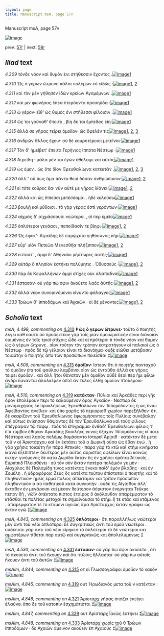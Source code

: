 ```yaml
---
layout: page
title: Manuscript msA, page 57v
---
```


Manuscript msA, page 57v

[![image](http://www.homermultitext.org/iipsrv?OBJ=IIP,1.0&FIF=/project/homer/pyramidal/deepzoom/hmt/vaimg/2017a/VA057VN_0559.tif&WID=100&CVT=JPEG)](http://www.homermultitext.org/ict2/?urn=urn:cite2:hmt:vaimg.2017a:VA057VN_0559)

prev:  [57r](../57r) | next:  [58r](../58r)

## *Iliad* text

*4.309* <a id="4.309"/> τόνδε νόον καὶ θυμὸν ἐνι στήθεσσιν ἔχοντες .[![image](http://www.homermultitext.org/iipsrv?OBJ=IIP,1.0&FIF=/project/homer/pyramidal/deepzoom/hmt/vaimg/2017a/VA057VN_0559.tif&RGN=0.4615,0.2194,0.3774,0.0338&WID=1000&CVT=JPEG)](http://www.homermultitext.org/ict2/?urn=urn:cite2:hmt:vaimg.2017a:VA057VN_0559@0.4615,0.2194,0.3774,0.0338)[1](#msA_4.784)

*4.310* <a id="4.310"/> Ὡς ὁ γέρων ὤτρυνε πάλαι πολέμων εῦ εἰδώς :[![image](http://www.homermultitext.org/iipsrv?OBJ=IIP,1.0&FIF=/project/homer/pyramidal/deepzoom/hmt/vaimg/2017a/VA057VN_0559.tif&RGN=0.4685,0.2404,0.4014,0.0338&WID=1000&CVT=JPEG)](http://www.homermultitext.org/ict2/?urn=urn:cite2:hmt:vaimg.2017a:VA057VN_0559@0.4685,0.2404,0.4014,0.0338)[1](#msA_4.499), [2](#msA_4.784)

*4.311* <a id="4.311"/> καὶ τὸν μὲν γήθησεν ἰ̈δὼν κρείων Ἀγαμέμνων .[![image](http://www.homermultitext.org/iipsrv?OBJ=IIP,1.0&FIF=/project/homer/pyramidal/deepzoom/hmt/vaimg/2017a/VA057VN_0559.tif&RGN=0.4695,0.2607,0.4014,0.0338&WID=1000&CVT=JPEG)](http://www.homermultitext.org/ict2/?urn=urn:cite2:hmt:vaimg.2017a:VA057VN_0559@0.4695,0.2607,0.4014,0.0338)[1](#msA_4.784)

*4.312* <a id="4.312"/> καί μιν φωνήσας ἔπεα πτερόεντα προσηῦδα ·[![image](http://www.homermultitext.org/iipsrv?OBJ=IIP,1.0&FIF=/project/homer/pyramidal/deepzoom/hmt/vaimg/2017a/VA057VN_0559.tif&RGN=0.4705,0.2765,0.4014,0.0361&WID=1000&CVT=JPEG)](http://www.homermultitext.org/ict2/?urn=urn:cite2:hmt:vaimg.2017a:VA057VN_0559@0.4705,0.2765,0.4014,0.0361)[1](#msA_4.784)

*4.313* <a id="4.313"/> ὦ γέρον· εἴθ' ὡς θυμὸς ἐνι στήθεσσι φίλοισιν .[![image](http://www.homermultitext.org/iipsrv?OBJ=IIP,1.0&FIF=/project/homer/pyramidal/deepzoom/hmt/vaimg/2017a/VA057VN_0559.tif&RGN=0.4685,0.2975,0.3734,0.0361&WID=1000&CVT=JPEG)](http://www.homermultitext.org/ict2/?urn=urn:cite2:hmt:vaimg.2017a:VA057VN_0559@0.4685,0.2975,0.3734,0.0361)[1](#msA_4.784)

*4.314* <a id="4.314"/> ὥς τοι γούναθ' ἕποιτο , βίη δέ τοι ἔμπεδος εἴη·[![image](http://www.homermultitext.org/iipsrv?OBJ=IIP,1.0&FIF=/project/homer/pyramidal/deepzoom/hmt/vaimg/2017a/VA057VN_0559.tif&RGN=0.4675,0.3193,0.3734,0.0301&WID=1000&CVT=JPEG)](http://www.homermultitext.org/ict2/?urn=urn:cite2:hmt:vaimg.2017a:VA057VN_0559@0.4675,0.3193,0.3734,0.0301)[1](#msA_4.784)

*4.315* <a id="4.315"/> ἀλλά σε γῆρας τείρει ὁμοίϊον· ὡς ὄφελέν τις[![image](http://www.homermultitext.org/iipsrv?OBJ=IIP,1.0&FIF=/project/homer/pyramidal/deepzoom/hmt/vaimg/2017a/VA057VN_0559.tif&RGN=0.4625,0.3351,0.3884,0.0323&WID=1000&CVT=JPEG)](http://www.homermultitext.org/ict2/?urn=urn:cite2:hmt:vaimg.2017a:VA057VN_0559@0.4625,0.3351,0.3884,0.0323)[1](#msAim_4.844), [2](#msA_4.784), [3](#msA_4.506)

*4.316* <a id="4.316"/> ἀνδρῶν ἄλλος ἔχειν· σὺ δὲ κουροτέροισι μετεῖναι·[![image](http://www.homermultitext.org/iipsrv?OBJ=IIP,1.0&FIF=/project/homer/pyramidal/deepzoom/hmt/vaimg/2017a/VA057VN_0559.tif&RGN=0.4725,0.3546,0.3914,0.0353&WID=1000&CVT=JPEG)](http://www.homermultitext.org/ict2/?urn=urn:cite2:hmt:vaimg.2017a:VA057VN_0559@0.4725,0.3546,0.3914,0.0353)[1](#msA_4.784)

*4.317* <a id="4.317"/> Τὸν δ' ἠμείβετ' ἔπειτα Γερήνιος ἱππότα Νέστωρ ·[![image](http://www.homermultitext.org/iipsrv?OBJ=IIP,1.0&FIF=/project/homer/pyramidal/deepzoom/hmt/vaimg/2017a/VA057VN_0559.tif&RGN=0.4645,0.3704,0.4034,0.0353&WID=1000&CVT=JPEG)](http://www.homermultitext.org/ict2/?urn=urn:cite2:hmt:vaimg.2017a:VA057VN_0559@0.4645,0.3704,0.4034,0.0353)[1](#msA_4.784)

*4.318* <a id="4.318"/> Ἀτρείδη · μάλα μέν τοι ἐγὼν ἐθέλοιμι καὶ αὐτὸς[![image](http://www.homermultitext.org/iipsrv?OBJ=IIP,1.0&FIF=/project/homer/pyramidal/deepzoom/hmt/vaimg/2017a/VA057VN_0559.tif&RGN=0.4685,0.3899,0.3954,0.0323&WID=1000&CVT=JPEG)](http://www.homermultitext.org/ict2/?urn=urn:cite2:hmt:vaimg.2017a:VA057VN_0559@0.4685,0.3899,0.3954,0.0323)[1](#msA_4.784)

*4.319* <a id="4.319"/> ὡς έμεν . ὡς ὅτε δῖον Ἐρευθαλίωνα κατέκτᾱν .[![image](http://www.homermultitext.org/iipsrv?OBJ=IIP,1.0&FIF=/project/homer/pyramidal/deepzoom/hmt/vaimg/2017a/VA057VN_0559.tif&RGN=0.4705,0.4087,0.4194,0.0323&WID=1000&CVT=JPEG)](http://www.homermultitext.org/ict2/?urn=urn:cite2:hmt:vaimg.2017a:VA057VN_0559@0.4705,0.4087,0.4194,0.0323)[1](#msAim_4.845), [2](#msA_4.784), [3](#msA_4.510)

*4.320* <a id="4.320"/> ἀλλ`' οὔ πως ἅμα πάντα θεοὶ δόσαν ἀνθρώποισιν·[![image](http://www.homermultitext.org/iipsrv?OBJ=IIP,1.0&FIF=/project/homer/pyramidal/deepzoom/hmt/vaimg/2017a/VA057VN_0559.tif&RGN=0.4354,0.426,0.4464,0.0383&WID=1000&CVT=JPEG)](http://www.homermultitext.org/ict2/?urn=urn:cite2:hmt:vaimg.2017a:VA057VN_0559@0.4354,0.426,0.4464,0.0383)[1](#msA_4.784), [2](#msA_4.513)

*4.321* <a id="4.321"/> εἰ τότε κοῦρος ἔα· νῦν αὖτέ με γῆρας ἱ̈κάνει·[![image](http://www.homermultitext.org/iipsrv?OBJ=IIP,1.0&FIF=/project/homer/pyramidal/deepzoom/hmt/vaimg/2017a/VA057VN_0559.tif&RGN=0.4755,0.4433,0.4014,0.0353&WID=1000&CVT=JPEG)](http://www.homermultitext.org/ict2/?urn=urn:cite2:hmt:vaimg.2017a:VA057VN_0559@0.4755,0.4433,0.4014,0.0353)[1](#msA_4.784), [2](#msAim_4.846)

*4.322* <a id="4.322"/> ἀλλὰ καὶ ὡς ἱππεῦσι μετέσσομαι . ἠδὲ κελεύσω[![image](http://www.homermultitext.org/iipsrv?OBJ=IIP,1.0&FIF=/project/homer/pyramidal/deepzoom/hmt/vaimg/2017a/VA057VN_0559.tif&RGN=0.4725,0.4606,0.4054,0.0421&WID=1000&CVT=JPEG)](http://www.homermultitext.org/ict2/?urn=urn:cite2:hmt:vaimg.2017a:VA057VN_0559@0.4725,0.4606,0.4054,0.0421)[1](#msA_4.784)

*4.323* <a id="4.323"/> βουλῇ καὶ μύθοισι . τὸ γὰρ γέρας ἐστὶ γερόντων·[![image](http://www.homermultitext.org/iipsrv?OBJ=IIP,1.0&FIF=/project/homer/pyramidal/deepzoom/hmt/vaimg/2017a/VA057VN_0559.tif&RGN=0.4735,0.4831,0.4054,0.0368&WID=1000&CVT=JPEG)](http://www.homermultitext.org/ict2/?urn=urn:cite2:hmt:vaimg.2017a:VA057VN_0559@0.4735,0.4831,0.4054,0.0368)[1](#msA_4.784)

*4.324* <a id="4.324"/> αἰχμὰς δ' αἰχμάσσουσι νεώτεροι , οἵ περ ἐμεῖο[![image](http://www.homermultitext.org/iipsrv?OBJ=IIP,1.0&FIF=/project/homer/pyramidal/deepzoom/hmt/vaimg/2017a/VA057VN_0559.tif&RGN=0.4755,0.4996,0.4054,0.0368&WID=1000&CVT=JPEG)](http://www.homermultitext.org/ict2/?urn=urn:cite2:hmt:vaimg.2017a:VA057VN_0559@0.4755,0.4996,0.4054,0.0368)[1](#msA_4.784)

*4.325* <a id="4.325"/> ὁπλότεροι γεγάασι , πεποίθασίν τε βίηφι·[![image](http://www.homermultitext.org/iipsrv?OBJ=IIP,1.0&FIF=/project/homer/pyramidal/deepzoom/hmt/vaimg/2017a/VA057VN_0559.tif&RGN=0.4575,0.5184,0.3814,0.0353&WID=1000&CVT=JPEG)](http://www.homermultitext.org/ict2/?urn=urn:cite2:hmt:vaimg.2017a:VA057VN_0559@0.4575,0.5184,0.3814,0.0353)[1](#msA_4.784), [2](#msA_4.843)

*4.326* <a id="4.326"/> Ὡς ἔφατ'· Ἀτρείδης δὲ παρῴχετο γηθόσυνος κῆρ·[![image](http://www.homermultitext.org/iipsrv?OBJ=IIP,1.0&FIF=/project/homer/pyramidal/deepzoom/hmt/vaimg/2017a/VA057VN_0559.tif&RGN=0.4705,0.5327,0.4234,0.0428&WID=1000&CVT=JPEG)](http://www.homermultitext.org/ict2/?urn=urn:cite2:hmt:vaimg.2017a:VA057VN_0559@0.4705,0.5327,0.4234,0.0428)[1](#msA_4.784)

*4.327* <a id="4.327"/> εὗρ' υἱὸν Πετεῶο Μενεσθῆα πλήξιππον[![image](http://www.homermultitext.org/iipsrv?OBJ=IIP,1.0&FIF=/project/homer/pyramidal/deepzoom/hmt/vaimg/2017a/VA057VN_0559.tif&RGN=0.4815,0.553,0.3584,0.0398&WID=1000&CVT=JPEG)](http://www.homermultitext.org/ict2/?urn=urn:cite2:hmt:vaimg.2017a:VA057VN_0559@0.4815,0.553,0.3584,0.0398)[1](#msA_4.784), [2](#msA_4.523)

*4.328* <a id="4.328"/> ἑσταότ' , ἀμφὶ δ' Ἀθηναῖοι μήστωρες ἀϋτῆς·[![image](http://www.homermultitext.org/iipsrv?OBJ=IIP,1.0&FIF=/project/homer/pyramidal/deepzoom/hmt/vaimg/2017a/VA057VN_0559.tif&RGN=0.4825,0.5702,0.3974,0.0398&WID=1000&CVT=JPEG)](http://www.homermultitext.org/ict2/?urn=urn:cite2:hmt:vaimg.2017a:VA057VN_0559@0.4825,0.5702,0.3974,0.0398)[1](#msA_4.784)

*4.329* <a id="4.329"/> αὐτὰρ ὃ πλησίον ἑστήκει πολύμητις . Ὀδυσσεύς ·[![image](http://www.homermultitext.org/iipsrv?OBJ=IIP,1.0&FIF=/project/homer/pyramidal/deepzoom/hmt/vaimg/2017a/VA057VN_0559.tif&RGN=0.4785,0.589,0.4024,0.0436&WID=1000&CVT=JPEG)](http://www.homermultitext.org/ict2/?urn=urn:cite2:hmt:vaimg.2017a:VA057VN_0559@0.4785,0.589,0.4024,0.0436)[1](#msA_4.784), [2](#msAim_4.847)

*4.330* <a id="4.330"/> πὰρ δὲ Κεφαλλήνων ἀμφὶ στίχες οὐκ ἀλαπαδναὶ[![image](http://www.homermultitext.org/iipsrv?OBJ=IIP,1.0&FIF=/project/homer/pyramidal/deepzoom/hmt/vaimg/2017a/VA057VN_0559.tif&RGN=0.4795,0.6086,0.4274,0.0421&WID=1000&CVT=JPEG)](http://www.homermultitext.org/ict2/?urn=urn:cite2:hmt:vaimg.2017a:VA057VN_0559@0.4795,0.6086,0.4274,0.0421)[1](#msA_4.784)

*4.331* <a id="4.331"/> έστασαν· οὐ γάρ πώ σφιν ἀκούετο λαὸς ἀϋτῆς·[![image](http://www.homermultitext.org/iipsrv?OBJ=IIP,1.0&FIF=/project/homer/pyramidal/deepzoom/hmt/vaimg/2017a/VA057VN_0559.tif&RGN=0.4745,0.6311,0.4034,0.0361&WID=1000&CVT=JPEG)](http://www.homermultitext.org/ict2/?urn=urn:cite2:hmt:vaimg.2017a:VA057VN_0559@0.4745,0.6311,0.4034,0.0361)[1](#msA_4.784), [2](#msA_4.530)

*4.332* <a id="4.332"/> ἀλλὰ νέον συνορινόμεναι κίνυντο φάλαγγες[![image](http://www.homermultitext.org/iipsrv?OBJ=IIP,1.0&FIF=/project/homer/pyramidal/deepzoom/hmt/vaimg/2017a/VA057VN_0559.tif&RGN=0.4835,0.6461,0.3924,0.0413&WID=1000&CVT=JPEG)](http://www.homermultitext.org/ict2/?urn=urn:cite2:hmt:vaimg.2017a:VA057VN_0559@0.4835,0.6461,0.3924,0.0413)[1](#msA_4.784)

*4.333* <a id="4.333"/> Τρώων θ' ἱπποδάμων καὶ Ἀχαιῶν · οἱ δὲ μένοντες[![image](http://www.homermultitext.org/iipsrv?OBJ=IIP,1.0&FIF=/project/homer/pyramidal/deepzoom/hmt/vaimg/2017a/VA057VN_0559.tif&RGN=0.4855,0.6657,0.4134,0.0413&WID=1000&CVT=JPEG)](http://www.homermultitext.org/ict2/?urn=urn:cite2:hmt:vaimg.2017a:VA057VN_0559@0.4855,0.6657,0.4134,0.0413)[1](#msA_4.784), [2](#msAim_4.848)

## *Scholia* text

*msA, 4.499, commenting on* [4.310](#4.310)  <a id="msA_4.499"/> **‡ ὡς ὁ γερων ὤτρυνε·** τοῦτο ὁ ποιητὴς λέγει καθ εαυτὸ οὐ προσεκτέον γὰρ τοῖς μίαν ὁμοιωματικὴν εἴναι διάνοιαν οιομένοις ἐν τοῖς τρισὶ στίχοις ὧδε καί οἱ πρότεροι π τόνδε νόον καὶ θυμὸν ὡς ὁ γέρων ὤτρυνε . οἶον τοῦτον τὸν τρόπον ἐστρατήγουν οἱ παλαιοὶ ὡς ὁ Νέστωρ · πρὸς δὲ τῷ γέλοιον εἶναι τὸ διανόημα· οὐδὲ εἰώθει μετάβασιν τοιαύτην ὁ ποιητὴς ἀπο τῶν προσώπων ποιεῖσθαι ⁑[![image](http://www.homermultitext.org/iipsrv?OBJ=IIP,1.0&FIF=/project/homer/pyramidal/deepzoom/hmt/vaimg/2017a/VA057VN_0559.tif&RGN=0.19583640,0.11936376,0.66046426,0.04232365&WID=1000&CVT=JPEG)](http://www.homermultitext.org/ict2/?urn=urn:cite2:hmt:vaimg.2017a:VA057VN_0559@0.19583640,0.11936376,0.66046426,0.04232365)

*msA, 4.506, commenting on* [4.315](#4.315)  <a id="msA_4.506"/> **ὁμοίϊον·** ἵστεον ὅτι ὁ ποιητὴς πανταχοῦ τὸ ὁμοίϊον ἐπι τοῦ φαύλου λαμβάνει οἷον ὡς ἐνταῦθα ἀλλά σε γήρας τειρει ὁμοιΐον . καὶ ἀλλ ἥτοι θάνατον μὲν ὁμοίϊον οὐδὲ θεοί περ ἢμι φίλω· ἀνδρὶ δύνανται ἀλαλκέμεν ὁπότ ἂν τελος ἔλθῃ ὁμοίϊον πτολέμοιο·[![image](http://www.homermultitext.org/iipsrv?OBJ=IIP,1.0&FIF=/project/homer/pyramidal/deepzoom/hmt/vaimg/2017a/VA057VN_0559.tif&RGN=0.19859985,0.14965422,0.65825350,0.03443983&WID=1000&CVT=JPEG)](http://www.homermultitext.org/ict2/?urn=urn:cite2:hmt:vaimg.2017a:VA057VN_0559@0.19859985,0.14965422,0.65825350,0.03443983)

*msA, 4.510, commenting on* [4.319](#4.319)  <a id="msA_4.510"/> **κατέκταν·** Πύλιοι καὶ Ἁρκάδες περὶ γῆς ὅρον ἐπολέμουν περι τὸ καλούμενον ὄρος Ἀγκαὶον · Νεστωρ δὲ μονομαχήσας ἐκ προκλήσεως Ἐρευθαλίωνα τὸν Ἱππομέδοντος ἢ ὡς ἔνιοι Ἀφείδαντος ἀνεῖλεν· καὶ ὑπο χαρᾶς τὸ περιορισθ χωρίον παρεξῆλθεν· ἔτι δὲ σκαρίζοντ τοῦ Ἐρευθαλίωνος ἑφωρμήσαντες τοῖς Πυλίοις συνέβαλον καὶ οὕτως ἐνίκησαν θάψαντες δὲ τὸν Ἐρευθαλίωνα καὶ τοὺς φίλους ἐπέγραψαν τῷ τάφῳ . τόδε τὸ ἐπίγραμμα· ἐνθαδ' Ἐρευθαλίωνι φίλοις τ' ἐπι τύμβον ἔθηκαν Ἀρκαδίης βασιλῆες γενος ἔξοχον Ἱ̈ππομέδοντος εἴ ποτε Νέστορα καὶ λαοὺς πολέμῳ δαμάσαντο ἱστορεῖ Ἀρίαιθ · κατέκταν δὲ μετα τοῦ ν αἱ Ἀριστάρχου καὶ ἐν ἐκτάσει τοῦ α Δωρικῆ οὖσα ὡς ἔβαν ἐγώ . ἡ γὰρ χρῆσις τοιαύτη ἦν πἀρα Ἀττικοῖς · παρα γὰρ τὸ κτῶ καὶ κτῆμι κινήματα ϊκανὰ ἐξέπιπτεν· δεύτερος μὲν αὐτὸς ἀόριστος οφείλων εἶναι κοινῶς εκτην· γινόμενος δὲ κατα Δωρίδα ἕκταν ὃς ἐν χρήσει ὁρᾶται Ἀττικοῖς . Εὐριππιδ Πλεισθένει · οὐ τὸν σὸν ἔκταν πατέρα πολέμιόν γε μὴν · Αἰσχύλος δὲ Παλαμίδῃ τίνος κατέκτας ἕνεκα παῖδ' ἐμὸν βλάβης · καὶ ἐν Σεμέλη . ἠ ὑδροφόροις Ζεὺς ὃς κατέκτα τούτου ἐπίσταται ὁ ποιητὴς καὶ τὸ πληθυντικόν· ἡμεῖς ἕρμα πόλιος ἀπέκταμεν καὶ τρίτον πρόσωπον πληθυντικὸν α αο παθητικοῦ κατα συγκοπήν . οὐδε τίς Αἰγίσθου ἀλλ' έκταθεν ἐν μεγάροισι καὶ μέσον δεύτερον ἀόριστον ἐνεργηται Τεῦκρε πέπον δῆ , νῶϊν ἀπέκτατο πιστος ἑταὶρος ὃ ἀκόλουθον ἀπαρέμφατον τὸ κτᾶσθαί τε πολίτας μετοχαί τε σημαίνουσαι τὸ κτῆμι ἥ τε κτὰς καὶ κτάμενος . ἀπαρέμφατον τὲ τὸ κτάμενι ὑγειῶς ἄρα Ἀρίσταρχος ἔκταν γράφει ὡς έκταν εγώ ⁑[![image](http://www.homermultitext.org/iipsrv?OBJ=IIP,1.0&FIF=/project/homer/pyramidal/deepzoom/hmt/vaimg/2017a/VA057VN_0559.tif&RGN=0.19804716,0.17911480,0.66599116,0.38132780&WID=1000&CVT=JPEG)](http://www.homermultitext.org/ict2/?urn=urn:cite2:hmt:vaimg.2017a:VA057VN_0559@0.19804716,0.17911480,0.66599116,0.38132780)

*msA, 4.843, commenting on* [4.325](#4.325)  <a id="msA_4.843"/> **ὁπλότεροι ·** ὅτι παραλλήλως νεώτεροι μὲν ἀντι τοῦ νέοι ὁπλότεροι δὲ συγκριτικῶς ἀντι τοῦ εμοῦ νεώτεροι . οὐδέποτε γὰρ ἀντι τοῦ νέοι εἴρηκεν τὸ ὁπλότεροι τὸ δὲ νεώτεροι κατ αμφοτέρων τίθεται παρ αυτῷ καὶ συγκριτικῶς καὶ ἀπολελυμένως ⁑[![image](http://www.homermultitext.org/iipsrv?OBJ=IIP,1.0&FIF=/project/homer/pyramidal/deepzoom/hmt/vaimg/2017a/VA057VN_0559.tif&RGN=0.21554901,0.63388658,0.21002211,0.09349931&WID=1000&CVT=JPEG)](http://www.homermultitext.org/ict2/?urn=urn:cite2:hmt:vaimg.2017a:VA057VN_0559@0.21554901,0.63388658,0.21002211,0.09349931)

*msA, 4.530, commenting on* [4.331](#4.331)  <a id="msA_4.530"/> **ἕστασαν·** οὐ γάρ πω σφιν ἀκούετο , ὅτι τὸ ἀκούετο ἀντι τοῦ ἤκουεν καὶ ὅτι πτῶσις ἤλλακται· οὐ γάρ πω αὐτοῖς ἤκουεν ἀντι τοῦ ἀυτῶν ⁑[![image](http://www.homermultitext.org/iipsrv?OBJ=IIP,1.0&FIF=/project/homer/pyramidal/deepzoom/hmt/vaimg/2017a/VA057VN_0559.tif&RGN=0.23323508,0.76542185,0.65438467,0.04688797&WID=1000&CVT=JPEG)](http://www.homermultitext.org/ict2/?urn=urn:cite2:hmt:vaimg.2017a:VA057VN_0559@0.23323508,0.76542185,0.65438467,0.04688797)

*msAim, 4.844, commenting on* [4.315](#4.315)  <a id="msAim_4.844"/> οτ οἱ Γλωσσογράφοι ὁμοίϊον τὸ κακόν :[![image](http://www.homermultitext.org/iipsrv?OBJ=IIP,1.0&FIF=/project/homer/pyramidal/deepzoom/hmt/vaimg/2017a/VA057VN_0559.tif&RGN=0.41820192,0.35159059,0.05047900,0.02130014&WID=1000&CVT=JPEG)](http://www.homermultitext.org/ict2/?urn=urn:cite2:hmt:vaimg.2017a:VA057VN_0559@0.41820192,0.35159059,0.05047900,0.02130014)

*msAim, 4.845, commenting on* [4.319](#4.319)  <a id="msAim_4.845"/> ουτ Ἠρωδιανὸς μετα τοῦ ν κατέκταν :[![image](http://www.homermultitext.org/iipsrv?OBJ=IIP,1.0&FIF=/project/homer/pyramidal/deepzoom/hmt/vaimg/2017a/VA057VN_0559.tif&RGN=0.41985999,0.42088520,0.05526898,0.02406639&WID=1000&CVT=JPEG)](http://www.homermultitext.org/ict2/?urn=urn:cite2:hmt:vaimg.2017a:VA057VN_0559@0.41985999,0.42088520,0.05526898,0.02406639)

*msAim, 4.846, commenting on* [4.321](#4.321)  <a id="msAim_4.846"/> Ἀρισταρχ γῆρας ὀπάζει ἐπείγει ἐλαύνει ἀπο δε τοῦ κατοπιν ἐσχημάτισται ⁑[![image](http://www.homermultitext.org/iipsrv?OBJ=IIP,1.0&FIF=/project/homer/pyramidal/deepzoom/hmt/vaimg/2017a/VA057VN_0559.tif&RGN=0.42649226,0.46182573,0.05379514,0.04550484&WID=1000&CVT=JPEG)](http://www.homermultitext.org/ict2/?urn=urn:cite2:hmt:vaimg.2017a:VA057VN_0559@0.42649226,0.46182573,0.05379514,0.04550484)

*msAim, 4.847, commenting on* [4.329](#4.329)  <a id="msAim_4.847"/> ουτ Ἀρίσταρχ Ϊακῶς ἐστήκει ⁑[![image](http://www.homermultitext.org/iipsrv?OBJ=IIP,1.0&FIF=/project/homer/pyramidal/deepzoom/hmt/vaimg/2017a/VA057VN_0559.tif&RGN=0.43238762,0.61396957,0.04255711,0.02614108&WID=1000&CVT=JPEG)](http://www.homermultitext.org/ict2/?urn=urn:cite2:hmt:vaimg.2017a:VA057VN_0559@0.43238762,0.61396957,0.04255711,0.02614108)

*msAim, 4.848, commenting on* [4.333](#4.333)  <a id="msAim_4.848"/> Ἀρίσταρχ χωρὶς τοῦ θ Τρώων ἱπποδάμων · δὲ Αχαιῶν άμεινον ακούειν ἐπ Αχαιούς ⁑[![image](http://www.homermultitext.org/iipsrv?OBJ=IIP,1.0&FIF=/project/homer/pyramidal/deepzoom/hmt/vaimg/2017a/VA057VN_0559.tif&RGN=0.43091378,0.68243430,0.11016949,0.03112033&WID=1000&CVT=JPEG)](http://www.homermultitext.org/ict2/?urn=urn:cite2:hmt:vaimg.2017a:VA057VN_0559@0.43091378,0.68243430,0.11016949,0.03112033)